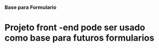 ### Base para Formulario

# Projeto front -end pode ser usado como base para futuros formularios 


